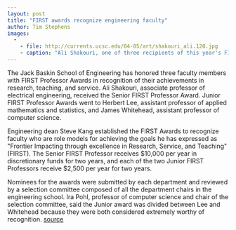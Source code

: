 ```yaml
---
layout: post
title: "FIRST awards recognize engineering faculty"
author: Tim Stephens
images:
  -
    - file: http://currents.ucsc.edu/04-05/art/shakouri_ali.120.jpg
    - caption: "Ali Shakouri, one of three recipients of this year's FIRST faculty awards UCSC Photo Services"
---
```


The Jack Baskin School of Engineering has honored three faculty members with FIRST Professor Awards in recognition of their achievements in research, teaching, and service. Ali Shakouri, associate professor of electrical engineering, received the Senior FIRST Professor Award. Junior FIRST Professor Awards went to Herbert Lee, assistant professor of applied mathematics and statistics, and James Whitehead, assistant professor of computer science.

Engineering dean Steve Kang established the FIRST Awards to recognize faculty who are role models for achieving the goals he has expressed as "Frontier Impacting through excellence in Research, Service, and Teaching" (FIRST). The Senior FIRST Professor receives $10,000 per year in discretionary funds for two years, and each of the two Junior FIRST Professors receive $2,500 per year for two years.

Nominees for the awards were submitted by each department and reviewed by a selection committee composed of all the department chairs in the engineering school. Ira Pohl, professor of computer science and chair of the selection committee, said the Junior award was divided between Lee and Whitehead because they were both considered extremely worthy of recognition.
[source](http://www1.ucsc.edu/currents/04-05/04-11/awards-first.asp "Permalink to awards-first")

